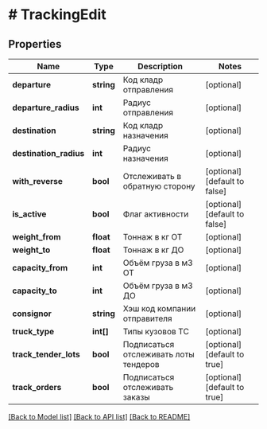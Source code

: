 # # TrackingEdit

## Properties

Name | Type | Description | Notes
------------ | ------------- | ------------- | -------------
**departure** | **string** | Код кладр отправления | [optional]
**departure_radius** | **int** | Радиус отправления | [optional]
**destination** | **string** | Код кладр назначения | [optional]
**destination_radius** | **int** | Радиус назначения | [optional]
**with_reverse** | **bool** | Отслеживать в обратную сторону | [optional] [default to false]
**is_active** | **bool** | Флаг активности | [optional] [default to false]
**weight_from** | **float** | Тоннаж в кг ОТ | [optional]
**weight_to** | **float** | Тоннаж в кг ДО | [optional]
**capacity_from** | **int** | Объём груза в м3 ОТ | [optional]
**capacity_to** | **int** | Объём груза в м3 ДО | [optional]
**consignor** | **string** | Хэш код компании отправителя | [optional]
**truck_type** | **int[]** | Типы кузовов ТС | [optional]
**track_tender_lots** | **bool** | Подписаться отслеживать лоты тендеров | [optional] [default to true]
**track_orders** | **bool** | Подписаться отслеживать заказы | [optional] [default to true]

[[Back to Model list]](../../README.md#models) [[Back to API list]](../../README.md#endpoints) [[Back to README]](../../README.md)
